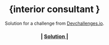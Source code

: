 <!-- Please update value in the {}  -->

<h1 align="center">{interior consultant
}</h1>

<div align="center">
   Solution for a challenge from  <a href="http://devchallenges.io" target="_blank">Devchallenges.io</a>.
</div>

<div align="center">
  <h3>
    <span> | </span>
    <a href="https://interior-consultant0.netlify.app/">
      Solution
    </a>
    <span> | </span>
  </h3>
</div>
